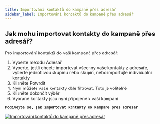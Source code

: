 ```yaml
---
title: Importování kontaktů do kampaně přes adresář
sidebar_label: Importování kontaktů do kampaně přes adresář
---
```


## Jak mohu importovat kontakty do kampaně přes adresář?
Pro importování kontaktů do vaší kampaně přes adresář:
1.	Vyberte metodu Adresář
2.	Vyberte, jestli chcete importovat všechny vaše kontakty z adresáře, vyberte jednotlivou skupinu nebo skupin, nebo importujte individuální kontakty
3.	Klikněte Potvrdit
4.	Nyní můžete vaše kontakty dále filtrovat. Toto je volitelné
5.	Klikněte dokončit výběr
6.	Vybrané kontakty jsou nyní připojené k vaší kampani



**`Podívejte se, jak importovat kontakty do kampaně přes adresář`**

[![Importování kontaktů do kampaně přes adresář](https://img.youtube.com/vi/9yhHs7WUFfA/hqdefault.jpg)](https://youtu.be/9yhHs7WUFfA)
